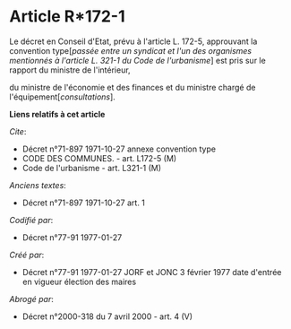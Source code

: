 # Article R*172-1

Le décret en Conseil d'Etat, prévu à l'article L. 172-5, approuvant la convention type[*passée entre un syndicat et l'un des
organismes mentionnés à l'article L. 321-1 du Code de l'urbanisme*] est pris sur le rapport du ministre de l'intérieur,

du ministre de l'économie et des finances et du ministre chargé de l'équipement[*consultations*].

**Liens relatifs à cet article**

_Cite_:

  - Décret n°71-897 1971-10-27 annexe convention type
  - CODE DES COMMUNES. - art. L172-5 (M)
  - Code de l'urbanisme - art. L321-1 (M)

_Anciens textes_:

  - Décret n°71-897 1971-10-27 art. 1

_Codifié par_:

  - Décret n°77-91 1977-01-27

_Créé par_:

  - Décret n°77-91 1977-01-27 JORF et JONC 3 février 1977 date d'entrée en vigueur élection des maires

_Abrogé par_:

  - Décret n°2000-318 du 7 avril 2000 - art. 4 (V)
